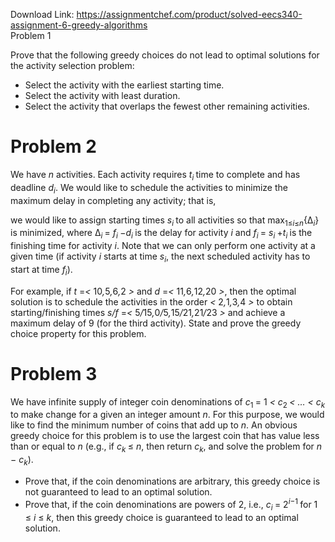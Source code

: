 Download Link: https://assignmentchef.com/product/solved-eecs340-assignment-6-greedy-algorithms
<br>
Problem 1

Prove that the following greedy choices do not lead to optimal solutions for the activity selection problem:

<ul>

 <li>Select the activity with the earliest starting time.</li>

 <li>Select the activity with least duration.</li>

 <li>Select the activity that overlaps the fewest other remaining activities.</li>

</ul>

<h1>Problem 2</h1>

We have <em>n </em>activities. Each activity requires <em>t<sub>i </sub></em>time to complete and has deadline <em>d<sub>i</sub></em>. We would like to schedule the activities to minimize the maximum delay in completing any activity; that is,

we would like to assign starting times <em>s<sub>i </sub></em>to all activities so that max<sub>1≤<em>i</em>≤<em>n</em></sub>{∆<em><sub>i</sub></em>} is minimized, where ∆<em><sub>i </sub></em>= <em>f<sub>i </sub></em>−<em>d<sub>i </sub></em>is the delay for activity <em>i </em>and <em>f<sub>i </sub></em>= <em>s<sub>i </sub></em>+<em>t<sub>i </sub></em>is the finishing time for activity <em>i</em>. Note that we can only perform one activity at a given time (if activity <em>i </em>starts at time <em>s<sub>i</sub></em>, the next scheduled activity has to start at time <em>f<sub>i</sub></em>).

For example, if <em>t </em>=<em>&lt; </em>10<em>,</em>5<em>,</em>6<em>,</em>2 <em>&gt; </em>and <em>d </em>=<em>&lt; </em>11<em>,</em>6<em>,</em>12<em>,</em>20 <em>&gt;</em>, then the optimal solution is to schedule the activities in the order <em>&lt; </em>2<em>,</em>1<em>,</em>3<em>,</em>4 <em>&gt; </em>to obtain starting/finishing times <em>s/f </em>=<em>&lt; </em>5<em>/</em>15<em>,</em>0<em>/</em>5<em>,</em>15<em>/</em>21<em>,</em>21<em>/</em>23 <em>&gt; </em>and achieve a maximum delay of 9 (for the third activity). State and prove the greedy choice property for this problem.

<h1>Problem 3</h1>

We have infinite supply of integer coin denominations of <em>c</em><sub>1 </sub>= 1 <em>&lt; c</em><sub>2 </sub><em>&lt; … &lt; c<sub>k </sub></em>to make change for a given an integer amount <em>n</em>. For this purpose, we would like to find the minimum number of coins that add up to <em>n</em>. An obvious greedy choice for this problem is to use the largest coin that has value less than or equal to <em>n </em>(e.g., if <em>c<sub>k </sub></em>≤ <em>n</em>, then return <em>c<sub>k</sub></em>, and solve the problem for <em>n </em>− <em>c<sub>k</sub></em>).

<ul>

 <li>Prove that, if the coin denominations are arbitrary, this greedy choice is not guaranteed to lead to an optimal solution.</li>

 <li>Prove that, if the coin denominations are powers of 2, i.e., <em>c<sub>i </sub></em>= 2<em><sup>i</sup></em><sup>−1 </sup>for 1 ≤ <em>i </em>≤ <em>k</em>, then this greedy choice is guaranteed to lead to an optimal solution.</li>

</ul>